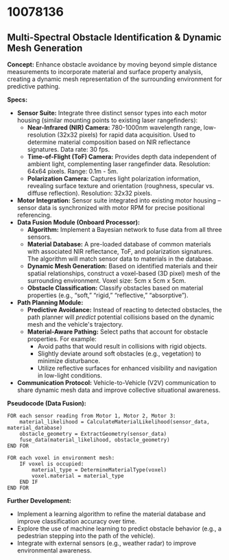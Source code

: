 # 10078136

## Multi-Spectral Obstacle Identification & Dynamic Mesh Generation

**Concept:** Enhance obstacle avoidance by moving beyond simple distance measurements to incorporate material and surface property analysis, creating a dynamic mesh representation of the surrounding environment for predictive pathing.

**Specs:**

*   **Sensor Suite:** Integrate three distinct sensor types into each motor housing (similar mounting points to existing laser rangefinders):
    *   **Near-Infrared (NIR) Camera:**  780-1000nm wavelength range, low-resolution (32x32 pixels) for rapid data acquisition.  Used to determine material composition based on NIR reflectance signatures.  Data rate: 30 fps.
    *   **Time-of-Flight (ToF) Camera:**  Provides depth data independent of ambient light, complementing laser rangefinder data. Resolution: 64x64 pixels. Range: 0.1m - 5m.
    *   **Polarization Camera:**  Captures light polarization information, revealing surface texture and orientation (roughness, specular vs. diffuse reflection). Resolution: 32x32 pixels.
*   **Motor Integration:** Sensor suite integrated into existing motor housing – sensor data is synchronized with motor RPM for precise positional referencing.
*   **Data Fusion Module (Onboard Processor):**
    *   **Algorithm:** Implement a Bayesian network to fuse data from all three sensors.
    *   **Material Database:** A pre-loaded database of common materials with associated NIR reflectance, ToF, and polarization signatures.  The algorithm will match sensor data to materials in the database.
    *   **Dynamic Mesh Generation:** Based on identified materials and their spatial relationships, construct a voxel-based (3D pixel) mesh of the surrounding environment. Voxel size: 5cm x 5cm x 5cm.
    *   **Obstacle Classification:** Classify obstacles based on material properties (e.g., “soft,” “rigid,” “reflective,” “absorptive”).
*   **Path Planning Module:**
    *   **Predictive Avoidance:**  Instead of reacting to detected obstacles, the path planner will *predict* potential collisions based on the dynamic mesh and the vehicle's trajectory.
    *   **Material-Aware Pathing:**  Select paths that account for obstacle properties.  For example:
        *   Avoid paths that would result in collisions with rigid objects.
        *   Slightly deviate around soft obstacles (e.g., vegetation) to minimize disturbance.
        *   Utilize reflective surfaces for enhanced visibility and navigation in low-light conditions.
*   **Communication Protocol:** Vehicle-to-Vehicle (V2V) communication to share dynamic mesh data and improve collective situational awareness.

**Pseudocode (Data Fusion):**

```
FOR each sensor reading from Motor 1, Motor 2, Motor 3:
    material_likelihood = CalculateMaterialLikelihood(sensor_data, material_database)
    obstacle_geometry = ExtractGeometry(sensor_data)
    fuse_data(material_likelihood, obstacle_geometry)
END FOR

FOR each voxel in environment mesh:
    IF voxel is occupied:
        material_type = DetermineMaterialType(voxel)
        voxel.material = material_type
    END IF
END FOR
```

**Further Development:**

*   Implement a learning algorithm to refine the material database and improve classification accuracy over time.
*   Explore the use of machine learning to predict obstacle behavior (e.g., a pedestrian stepping into the path of the vehicle).
*   Integrate with external sensors (e.g., weather radar) to improve environmental awareness.
